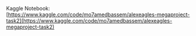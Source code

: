 Kaggle Notebook: [https://www.kaggle.com/code/mo7amedbassem/alexeagles-megaproject-task2](https://www.kaggle.com/code/mo7amedbassem/alexeagles-megaproject-task2)
